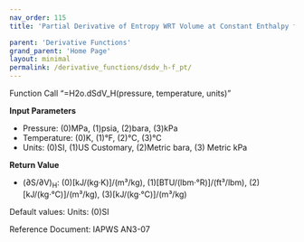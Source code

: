 ```yaml
---
nav_order: 115
title: 'Partial Derivative of Entropy WRT Volume at Constant Enthalpy f(P, T)'

parent: 'Derivative Functions'
grand_parent: 'Home Page'
layout: minimal
permalink: /derivative_functions/dsdv_h-f_pt/
---
```


Function Call “=H2o.dSdV\_H(pressure, temperature, units)”

**Input Parameters**

- Pressure: (0)MPa, (1)psia, (2)bara, (3)kPa
- Temperature: (0)K, (1)°F, (2)°C, (3)°C
- Units: (0)SI, (1)US Customary, (2)Metric bara, (3) Metric kPa

**Return Value**

- (∂S/∂V)<sub>H</sub>: (0)\[kJ/(kg·K)\]/(m³/kg), (1)\[BTU/(lbm·°R)\]/(ft³/lbm), (2)\[kJ/(kg·°C)\]/(m³/kg), (3)\[kJ/(kg·°C)\]/(m³/kg)

Default values: Units: (0)SI

Reference Document: IAPWS AN3-07